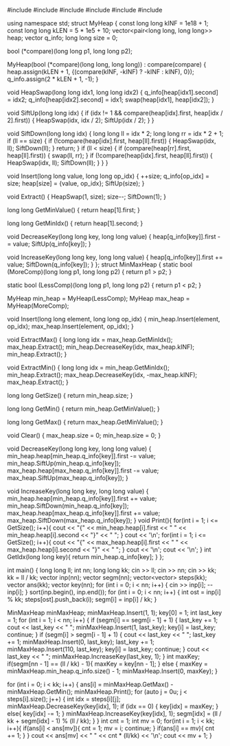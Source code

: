 #include <algorithm>
#include <deque>
#include <iostream>
#include <set>
#include <stack>
#include <vector>

using namespace std;
struct MyHeap {
  const long long kINF = 1e18 + 1;
  const long long kLEN = 5 * 1e5 + 10;
  vector<pair<long long, long long>> heap;
  vector<long long> q_info;
  long long size = 0;

  bool (*compare)(long long p1, long long p2);

  MyHeap(bool (*compare)(long long, long long)) : compare(compare) {
    heap.assign(kLEN + 1, {(compare(kINF, -kINF) ? -kINF : kINF), 0});
    q_info.assign(2 * kLEN + 1, -1);
  }

  void HeapSwap(long long idx1, long long idx2) {
    q_info[heap[idx1].second] = idx2;
    q_info[heap[idx2].second] = idx1;
    swap(heap[idx1], heap[idx2]);
  }

  void SiftUp(long long idx) {
    if (idx != 1 && compare(heap[idx].first, heap[idx / 2].first)) {
      HeapSwap(idx, idx / 2);
      SiftUp(idx / 2);
    }
  }

  void SiftDown(long long idx) {
    long long ll = idx * 2;
    long long rr = idx * 2 + 1;
    if (ll == size) {
      if (!compare(heap[idx].first, heap[ll].first)) {
        HeapSwap(idx, ll);
        SiftDown(ll);
      }
      return;
    }
    if (ll < size) {
      if (compare(heap[rr].first, heap[ll].first)) {
        swap(ll, rr);
      }
      if (!compare(heap[idx].first, heap[ll].first)) {
        HeapSwap(idx, ll);
        SiftDown(ll);
      }
    }
  }

  void Insert(long long value, long long op_idx) {
    ++size;
    q_info[op_idx] = size;
    heap[size] = {value, op_idx};
    SiftUp(size);
  }

  void Extract() {
    HeapSwap(1, size);
    size--;
    SiftDown(1);
  }

  long long GetMinValue() { return heap[1].first; }

  long long GetMinIdx() { return heap[1].second; }

  void DecreaseKey(long long key, long long value) {
    heap[q_info[key]].first -= value;
    SiftUp(q_info[key]);
  }

  void IncreaseKey(long long key, long long value) {
    heap[q_info[key]].first += value;
    SiftDown(q_info[key]);
  }
};
struct MinMaxHeap {
  static bool (MoreComp)(long long p1, long long p2) { return p1 > p2; }

  static bool (LessComp)(long long p1, long long p2) { return p1 < p2; }

  MyHeap min_heap = MyHeap(LessComp);
  MyHeap max_heap = MyHeap(MoreComp);

  void Insert(long long element, long long op_idx) {
    min_heap.Insert(element, op_idx);
    max_heap.Insert(element, op_idx);
  }

  void ExtractMax() {
    long long idx = max_heap.GetMinIdx();
    max_heap.Extract();
    min_heap.DecreaseKey(idx, max_heap.kINF);
    min_heap.Extract();
  }

  void ExtractMin() {
    long long idx = min_heap.GetMinIdx();
    min_heap.Extract();
    max_heap.DecreaseKey(idx, -max_heap.kINF);
    max_heap.Extract();
  }

  long long GetSize() { return min_heap.size; }

  long long GetMin() { return min_heap.GetMinValue(); }

  long long GetMax() { return max_heap.GetMinValue(); }

  void Clear() {
    max_heap.size = 0;
    min_heap.size = 0;
  }

  void DecreaseKey(long long key, long long value) {
    min_heap.heap[min_heap.q_info[key]].first -= value;
    min_heap.SiftUp(min_heap.q_info[key]);
    max_heap.heap[max_heap.q_info[key]].first -= value;
    max_heap.SiftUp(max_heap.q_info[key]);
  }

  void IncreaseKey(long long key, long long value) {
    min_heap.heap[min_heap.q_info[key]].first += value;
    min_heap.SiftDown(min_heap.q_info[key]);
    max_heap.heap[max_heap.q_info[key]].first += value;
    max_heap.SiftDown(max_heap.q_info[key]);
  }
  void Print(){
    for(int i = 1; i <= GetSize(); i++){
      cout << "{" << min_heap.heap[i].first << " " << min_heap.heap[i].second << "}" << "  "; 
    }
    cout << '\n';
    for(int i = 1; i <= GetSize(); i++){
      cout << "{" << max_heap.heap[i].first << " " << max_heap.heap[i].second << "}" << "  "; 
    }
    cout << '\n';
    cout << '\n';
  }
  int GetIdx(long long key){
    return min_heap.q_info[key];
  }
};






int main() {
  long long ll;
  int nn;
  long long kk;
  cin >> ll;
  cin >> nn;
  cin >> kk;
  kk = ll / kk;
  vector<int> inp(nn);
  vector<long long> segm(nn);
  vector<vector<int>> steps(kk);
  vector<int> ans(kk);
  vector<int> key(nn);
  for (int i = 0; i < nn; i++) {
    cin >> inp[i];
    -- inp[i];
  }
  sort(inp.begin(), inp.end());
  for (int i = 0; i < nn; i++) {
    int ost = inp[i] % kk;
    steps[ost].push_back(i);
    segm[i] = inp[i] / kk;
  }
      
  MinMaxHeap minMaxHeap;
  minMaxHeap.Insert(1, 1);
  key[0] = 1;
  int last_key = 1;
  for (int i = 1; i < nn; i++) {
    if (segm[i] == segm[i - 1] + 1) {
      last_key += 1; 
      cout << last_key << " ";
      minMaxHeap.Insert(1, last_key);
      key[i] = last_key;
      continue;
    } 
    if (segm[i] > segm[i - 1] + 1) {
      cout << last_key << " ";
      last_key += 1;
      minMaxHeap.Insert(0, last_key);
      last_key += 1;
      minMaxHeap.Insert(110, last_key);
      key[i] = last_key;
      continue;
    }
    cout << last_key << " ";
    minMaxHeap.IncreaseKey(last_key, 1);
  }
  int maxKey;
  if(segm[nn - 1] == (ll / kk) - 1){
    maxKey = key[nn - 1];
  } else {
    maxKey = minMaxHeap.min_heap.q_info.size() - 1;
    minMaxHeap.Insert(0, maxKey);
  }
  
  
  for (int i = 0; i < kk; i++) {
    ans[i] = minMaxHeap.GetMax() - minMaxHeap.GetMin();
    minMaxHeap.Print();
    for (auto j = 0u; j < steps[i].size(); j++) {
      int idx = steps[i][j];
      minMaxHeap.DecreaseKey(key[idx], 1);
      if (idx == 0) {
        key[idx] = maxKey;
      }
      else{
        key[idx] -= 1;
      }
      minMaxHeap.IncreaseKey(key[idx], 1);
      segm[idx] = (ll / kk + segm[idx] - 1) % (ll / kk);
    }
  }
  int cnt = 1;
  int mv = 0;
  for(int i = 1; i < kk; i++){
    if(ans[i] < ans[mv]){
      cnt = 1;
      mv = i;
      continue;
    }
    if(ans[i] == mv){
      cnt += 1;
    }
  }
  cout << ans[mv] << " " << cnt * (ll/kk) << '\n';
  cout << mv + 1;
}
